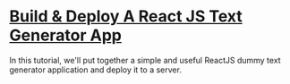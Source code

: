 # [Build & Deploy A React JS Text Generator App](https://www.youtube.com/watch?v=yU5DYccb77A)

In this tutorial, we'll put together a simple and useful ReactJS dummy text generator application and deploy it to a server.
